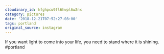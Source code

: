 ```yaml
---
cloudinary_id: kfghpcu9fl6hwpl6w2nx
category: pictures
date: '2018-12-21T07:52:27-08:00'
tags: portland
original_source: instagram
---
```


If you want light to come into your life, you need to stand where it is shining.  
#portland